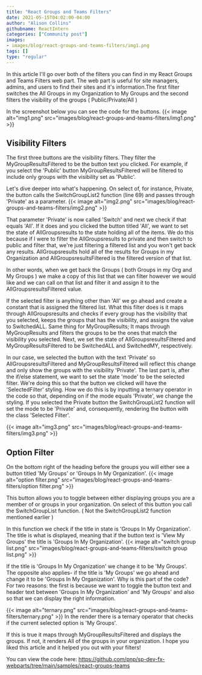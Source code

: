 ```yaml
---
title: "React Groups and Teams Filters"
date: 2021-05-15T04:02:00-04:00
author: "Alison Collins"
githubname: ReactIntern
categories: ["Community post"]
images:
- images/blog/react-groups-and-teams-filters/img1.png
tags: []
type: "regular"
---
```


In this article I'll go over both of the filters you can find in my
React Groups and Teams Filters web part. The web part is useful for site
managers, admins, and users to find their sites and
it's information.The
first filter switches the All Groups in my Organization to My Groups and
the second filters the visibility of the groups ( Public/Private/All )

In the screenshot below you can see the code for the buttons.
{{< image alt="img1.png" src="images/blog/react-groups-and-teams-filters/img1.png" >}}


## Visibility Filters

The first three buttons are the visibility filters. They filter the
MyGroupResultsFiltered to be the button text you clicked. For example,
if you select the 'Public' button MyGroupResultsFiltered will be filtered
to include only groups with the visibility set as 'Public'.

  Let's dive deeper into what's happening. On select of, for instance, Private, the button calls the SwitchGroupList2 function (line 69) and passes through 'Private' as a parameter.   {{< image alt="img2.png" src="images/blog/react-groups-and-teams-filters/img2.png" >}}

That parameter 'Private' is now called 'Switch' and next we check if
that equals 'All'.
If it does and you clicked the button titled 'All', we want to set the
state of AllGroupsresults to the state holding all of the items. We do
this because if I were to filter the AllGroupsresults to private and
then switch to public and filter that, we're just filtering a filtered
list and you won't get back any results. AllGroupsresults hold all of
the results for Groups in my Organization and AllGroupsresultsFiltered
is the filtered version of that list. 

In other words, when we get back
the Groups ( both Groups in my Org and My Groups ) we make a copy of
this list that we can filter however we would like and we can call on
that list and filter it and assign it to the AllGroupsresultsFiltered
value.


If the selected filter is anything other than 'All' we go ahead and
create a constant that is assigned the filtered list. What this filter
does is it maps through AllGroupsresults and checks if every group has
the visibility that you selected, keeps the groups that has the
visibility, and assigns the value to SwitchedALL. Same thing for
MyGroupResults; It maps through MyGroupResults and filters the groups to
be the ones that match the visibility you selected. Next, we set the
state of AllGroupsresultsFiltered and MyGroupResultsFiltered to be
SwitchedALL and SwitchedMY, respectively. 

In our case, we selected the
button with the text 'Private' so AllGroupsresultsFiltered and
MyGroupResultsFiltered will reflect this change and only show the groups
with the visibility 'Private'.
The last part is, after the if/else statement, we want to set the state
'mode' to be the selected filter. We're doing this so that the button we
clicked will have the 'SelectedFilter' styling. How we do this is by
inputting a ternary operator in the code so that, depending on if the
mode equals 'Private', we change the styling. If you selected the
Private button the SwitchGroupList2 function will set the mode to be
'Private' and, consequently, rendering the button with the class
'Selected Filter'.


{{< image alt="img3.png" src="images/blog/react-groups-and-teams-filters/img3.png" >}}


## Option Filter

  On the bottom right of the heading before the groups you will either see a button titled 'My Groups' or 'Groups In My Organization'.   {{< image alt="option filter.png" src="images/blog/react-groups-and-teams-filters/option filter.png" >}}

This button allows you to toggle between either displaying groups you
are a member of or groups in your organization. On select of this button
you call the SwitchGroupList function. ( Not the SwitchGroupList2
function mentioned earlier )

  In this function we check if the title in state is 'Groups In My Organization'. The title is what is displayed, meaning that if the button text is 'View My Groups' the title is 'Groups In My Organization'.   {{< image alt="switch group list.png" src="images/blog/react-groups-and-teams-filters/switch group list.png" >}}

If the title is 'Groups In My Organization' we change it to be 'My
Groups'. The opposite also applies- if the title is 'My Groups' we go
ahead and change it to be 'Groups In My Organization'.
Why is this part of the code? For two reasons: the first is because we
want to toggle the button text and header text between 'Groups In My
Organization' and 'My Groups' and also so that we can display the right
information.

  {{< image alt="ternary.png" src="images/blog/react-groups-and-teams-filters/ternary.png" >}}  In the render there is a ternary operator that checks if the current selected option is 'My Groups'.

If this is true it maps through MyGroupResultsFiltered and displays the
groups. If not, it renders All of the groups in your organization.
I hope you liked this article and it helped you out with your filters!

You can view the code here:
<https://github.com/pnp/sp-dev-fx-webparts/tree/main/samples/react-groups-teams>
